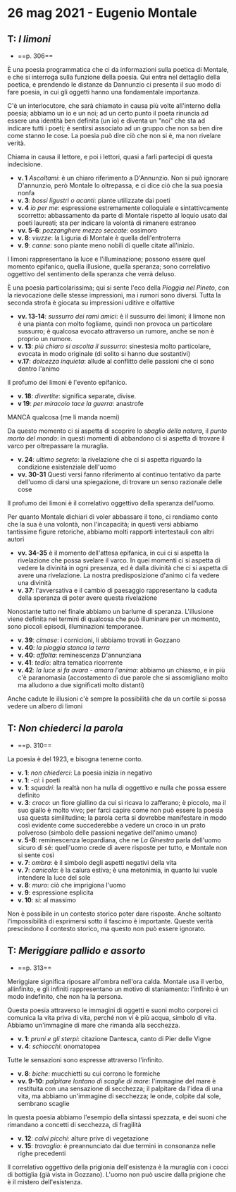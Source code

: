 # 26 mag 2021 - Eugenio Montale

## T: *I limoni*

- ==p. 306==

È una poesia programmatica che ci da informazioni sulla poetica di Montale, e che si interroga sulla funzione della poesia. Qui entra nel dettaglio della poetica, e prendendo le distanze da Dannunzio ci presenta il suo modo di fare poesia, in cui gli oggetti hanno una fondamentale importanza.

C'è un interlocutore, che sarà chiamato in causa più volte all'interno della poesia; abbiamo un io e un noi; ad un certo punto il poeta rinuncia ad essere una identità ben definita (un io) e diventa un "noi" che sta ad indicare tutti i poeti; è sentirsi associato ad un gruppo che non sa ben dire come stanno le cose.
La poesia può dire ciò che non si è, ma non rivelare verità.

Chiama in causa il lettore, e poi i lettori, quasi a farli partecipi di questa indecisione.

- **v. 1** *Ascoltami*: è un chiaro riferimento a D'Annunzio. Non si può ignorare D'annunzio, però Montale lo oltrepassa, e ci dice ciò che la sua poesia nonfa
- **v. 3**: *bossi ligustri o acanti*: piante utilizzate dai poeti
- **v. 4** *io per me*: espressione estremamente colloquiale e sintattivcamente scorretto: abbassamento da parte di Montale rispetto al loquio usato dai poeti laureati; sta per indicare la volontà di rimanere estraneo
- **vv. 5-6**: *pozzanghere mezzo seccate*: ossimoro
- **v. 8**: *viuzze*: la Liguria di Montale è quella dell'entroterra
- **v. 9**: *canne*: sono piante meno nobili di quelle citate all'inizio.

I limoni rappresentano la luce e l'illuminazione; possono essere quel momento epifanico, quella illusione, quella speranza; sono correlativo oggettivo del sentimento della speranza che verrà deluso.

È una poesia particolarissima; qui si sente l'eco della *Pioggia nel Pineto*, con la rievocazione delle stesse impressioni, ma i rumori sono diversi. Tutta la seconda strofa è giocata su impressioni uditive e olfattive

- **vv. 13-14**: *sussurro dei rami amici*: è il sussurro dei limoni; il limone non è una pianta con molto fogliame, quindi non provoca un particolare sussurro; è qualcosa evocato attraverso un rumore, anche se non è proprio un rumore.
- **v. 13**: *più chiaro si ascolta il sussurro*: sinestesia molto particolare, evocata in modo originale (di solito si hanno due sostantivi)
- **v.17**: *dolcezza inquieta*: allude al conflitto delle passioni che ci sono dentro l'animo

Il profumo dei limoni è l'evento epifanico. 

- **v. 18**: *divertite*: significa separate, divise. 
- **v 19**: *per miracolo tace la guerra*: anastrofe

MANCA qualcosa (me li manda noemi)

Da questo momento ci si aspetta di scoprire lo *sbaglio della natura*, il *punto morto del mondo*: in questi momenti di abbandono ci si aspetta di trovare il varco per oltrepassare la muraglia.

- **v. 24**: *ultimo segreto*: la rivelazione che ci si aspetta riguardo la condizione esistenziale dell'uomo
- **vv. 30-31** Questi versi fanno riferimento al continuo tentativo da parte dell'uomo di darsi una spiegazione, di trovare un senso razionale delle cose

Il profumo dei limoni è il correlativo oggettivo della speranza dell'uomo.

Per quanto Montale dichiari di voler abbassare il tono, ci rendiamo conto che la sua è una volontà, non l'incapacità; in questi versi abbiamo tantissime figure retoriche, abbiamo molti rapporti intertestauli con altri autori

- **vv. 34-35** è il momento dell'attesa epifanica, in cui ci si aspetta la rivelazione che possa svelare il varco. In quei momenti ci si aspetta di vedere la divinità in ogni presenza, ed è dalla divinità che ci si aspetta di avere una rivelazione. La nostra predisposizione d'animo ci fa vedere una divinità
- **v. 37**: l'avversativa e il cambio di paesaggio rappresentano la caduta della speranza di poter avere questa rivelazione

Nonostante tutto nel finale abbiamo un barlume di speranza. L'illusione viene definita nei termini di qualcosa che può illuminare per un momento, sono piccoli episodi, illuminazioni temporanee.

- **v. 39**: *cimase*: i cornicioni, li abbiamo trovati in Gozzano
- **v. 40**: *la pioggia stanca la terra*
- **v. 40**: _affolta_: reminescenza D'annunziana
- **v. 41**: _tedio_: altra tematica ricorrente
- **v. 42**: _la luce si fa avara - amara l'anima_: abbiamo un chiasmo, e in più c'è paranomasia (accostamento di due parole che si assomigliano molto ma alludono a due significati molto distanti)

Anche cadute le illusioni c'è sempre la possibilità che da un cortile si possa vedere un albero di limoni

## T: _Non chiederci la parola_
- ==p. 310==

La poesia è del 1923, e bisogna tenerne conto.

- **v. 1**: *non chiederci*: La poesia inizia in negativo
- **v. 1**: *-ci*: i poeti
- **v. 1**: *squadri*: la realtà non ha nulla di oggettivo e nulla che possa essere definito
- **v. 3**: *croco*: un fiore giallino da cui si ricava lo zafferano; è piccolo, ma il suo giallo è molto vivo; per farci capire come non può essere la poesia usa questa similitudine; la parola certa si dovrebbe manifestare in modo così evidente come succederebbe a vedere un croco in un prato polveroso (simbolo delle passioni negative dell'animo umano)
- **v. 5-8**: reminescenza leopardiana, che ne *La Ginestra* parla dell'uomo sicuro di sé: quell'uomo crede di avere risposte per tutto, e Montale non si sente così
- **v. 7**: *ombra*: è il simbolo degli aspetti negativi della vita
- **v. 7**: *canicola*: è la calura estiva; è una metonimia, in quanto lui vuole intendere la luce del sole
- **v. 8**: *muro*: ciò che imprigiona l'uomo
- **v. 9**: espressione esplicita
- **v. 10**: *sì*: al massimo

Non è possibile in un contesto storico poter dare risposte. Anche soltanto l'impossibilità di esprimersi sotto il fascimo è importante. Queste verità prescindono il contesto storico, ma questo non può essere ignorato.

## T: _Meriggiare pallido e assorto_
- ==p. 313==

Meriggiare significa riposare all'ombra nell'ora calda. Montale usa il verbo, allinfinito, e gli infiniti rappresentano un motivo di staniamento: l'infinito è un modo indefinito, che non ha la persona.

Questa poesia attraverso le immagini di oggetti e suoni molto corporei ci comunica la vita priva di vita, perché non vi è più acqua, simbolo di vita. Abbiamo un'immagine di mare che rimanda alla secchezza.

- **v. 1**: *pruni e gli sterpi*: citazione Dantesca, canto di Pier delle Vigne
- **v. 4**: *schiocchi*: onomatopea

Tutte le sensazioni sono espresse attraverso l'infinito.

- **v. 8**: *biche*: mucchietti su cui corrono le formiche
- **vv. 9-10**: *palpitare lontano di scaglie di mare*: l'immagine del mare è restituita con una sensazione di secchezza; il palpitare da l'idea di una vita, ma abbiamo un'immagine di secchezza; le onde, colpite dal sole, sembrano scaglie

In questa poesia abbiamo l'esempio della sintassi spezzata, e dei suoni che rimandano a concetti di secchezza, di fragilità

- **v. 12**: *calvi picchi*: alture prive di vegetazione
- **v. 15**: *travaglio*: è preannunciato dai due termini in consonanza nelle righe precedenti

Il correlativo oggettivo della prigionia dell'esistenza è la muraglia con i cocci di bottiglia (già vista in Gozzano). L'uomo non può uscire dalla prigione che è il mistero dell'esistenza.